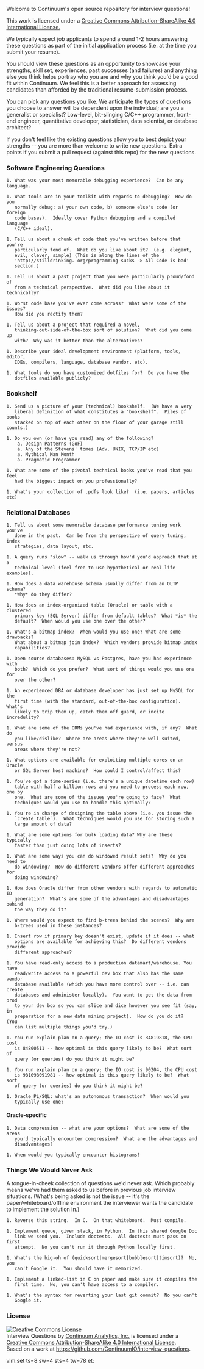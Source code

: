 Welcome to Continuum's open source repository for interview questions!

This work is licensed under a <a href="http://creativecommons.org/licenses/by-sa/4.0/">Creative Commons Attribution-ShareAlike 4.0 International License.</a>

We typically expect job applicants to spend around 1-2 hours answering these
questions as part of the initial application process (i.e. at the time you
submit your resume).

You should view these questions as an opportunity to showcase your strengths,
skill set, experiences, past successes (and failures) and anything else you
think helps portray who you are and why you think you'd be a good fit within
Continuum.  We feel this is a better approach for assessing candidates than
afforded by the traditional resume-submission process.

You can pick any questions you like.  We anticipate the types of questions you
choose to answer will be dependent upon the individual; are you a generalist
or specialist?  Low-level, bit-slinging C/C++ programmer, front-end engineer,
quantitative developer, statistician, data scientist, or database architect?

If you don't feel like the existing questions allow you to best depict your
strengths -- you are more than welcome to write new questions.  Extra points
if you submit a pull request (against this repo) for the new questions.

### Software Engineering Questions

    1. What was your most memorable debugging experience?  Can be any language.

    1. What tools are in your toolkit with regards to debugging?  How do you
       normally debug: a) your own code, b) someone else's code (or foreign
       code bases).  Ideally cover Python debugging and a compiled language
       (C/C++ ideal).

    1. Tell us about a chunk of code that you've written before that you're
       particularly fond of.  What do you like about it?  (e.g. elegant,
       evil, clever, simple) (This is along the lines of the
       'http://stilldrinking. org/programming-sucks -> All Code is bad'
       section.)

    1. Tell us about a past project that you were particularly proud/fond of
       from a technical perspective.  What did you like about it technically?

    1. Worst code base you've ever come across?  What were some of the issues?
       How did you rectify them?

    1. Tell us about a project that required a novel,
       thinking-out-side-of-the-box sort of solution?  What did you come up
       with?  Why was it better than the alternatives?

    1. Describe your ideal development environment (platform, tools, editor,
       IDEs, compilers, language, database vendor, etc).

    1. What tools do you have customized dotfiles for?  Do you have the
       dotfiles available publicly?

### Bookshelf

    1. Send us a picture of your (technical) bookshelf.  (We have a very
       liberal definition of what constitutes a "bookshelf".  Piles of books
       stacked on top of each other on the floor of your garage still counts.)

    1. Do you own (or have you read) any of the following?
        a. Design Patterns (GoF)
        a. Any of the Stevens' tomes (Adv. UNIX, TCP/IP etc)
        a. Mythical Man Month
        a. Pragmatic Programmer

    1. What are some of the pivotal technical books you've read that you feel
       had the biggest impact on you professionally?

    1. What's your collection of .pdfs look like?  (i.e. papers, articles etc)

### Relational Databases

    1. Tell us about some memorable database performance tuning work you've
       done in the past.  Can be from the perspective of query tuning, index
       strategies, data layout, etc.

    1. A query runs "slow" -- walk us through how'd you'd approach that at a
       technical level (feel free to use hypothetical or real-life examples).

    1. How does a data warehouse schema usually differ from an OLTP schema?
       *Why* do they differ?

    1. How does an index-organized table (Oracle) or table with a clustered
       primary key (SQL Server) differ from default tables?  What *is* the
       default?  When would you use one over the other?

    1. What's a bitmap index?  When would you use one? What are some drawbacks?
       What about a bitmap join index?  Which vendors provide bitmap index
       capabilities?

    1. Open source databases: MySQL vs Postgres, have you had experience with
       both?  Which do you prefer?  What sort of things would you use one for
       over the other?

    1. An experienced DBA or database developer has just set up MySQL for the
       first time (with the standard, out-of-the-box configuration).  What's
       likely to trip them up, catch them off guard, or incite incredulity?

    1. What are some of the ORMs you've had experience with, if any?  What do
       you like/dislike?  Where are areas where they're well suited, versus
       areas where they're not?

    1. What options are available for exploiting multiple cores on an Oracle
       or SQL Server host machine?  How could I control/affect this?

    1. You've got a time-series (i.e. there's a unique datetime each row)
       table with half a billion rows and you need to process each row, one by
       one.  What are some of the issues you're going to face?  What
       techniques would you use to handle this optimally?

    1. You're in charge of designing the table above (i.e. you issue the
       `create table`).  What techniques would you use for storing such a
       large amount of data?

    1. What are some options for bulk loading data? Why are these typically
       faster than just doing lots of inserts?

    1. What are some ways you can do windowed result sets?  Why do you need to
       do windowing?  How do different vendors offer different approaches for
       doing windowing?

    1. How does Oracle differ from other vendors with regards to automatic ID
       generation?  What's are some of the advantages and disadvantages behind
       the way they do it?

    1. Where would you expect to find b-trees behind the scenes?  Why are
       b-trees used in these instances?

    1. Insert row if primary key doesn't exist, update if it does -- what
       options are available for achieving this?  Do different vendors provide
       different approaches?

    1. You have read-only access to a production datamart/warehouse. You have
       read/write access to a powerful dev box that also has the same vendor
       database available (which you have more control over -- i.e. can create
       databases and administer locally).  You want to get the data from prod
       to your dev box so you can slice and dice however you see fit (say, in
       preparation for a new data mining project).  How do you do it?  (You
       can list multiple things you'd try.)

    1. You run explain plan on a query; the IO cost is 84819818, the CPU cost
       is 84800511 -- how optimal is this query likely to be?  What sort of
       query (or queries) do you think it might be?

    1. You run explain plan on a query; the IO cost is 90204, the CPU cost
       is 981098091981 -- how optimal is this query likely to be?  What sort
       of query (or queries) do you think it might be?

    1. Oracle PL/SQL: what's an autonomous transaction?  When would you
       typically use one?

#### Oracle-specific


    1. Data compression -- what are your options?  What are some of the areas
       you'd typically encounter compression?  What are the advantages and
       disadvantages?

    1. When would you typically encounter histograms?

### Things We Would Never Ask

A tongue-in-cheek collection of questions we'd never ask.  Which probably
means we've had them asked to us before in previous job interview situations.
(What's being asked is not the issue -- it's the paper/whiteboard/offline
environment the interviewer wants the candidate to implement the solution in.)

    1. Reverse this string.  In C.  On that whiteboard.  Must compile.

    1. Implement queue, given stack, in Python.  In this shared Google Doc
       link we send you.  Include doctests.  All doctests must pass on first
       attempt.  No you can't run it through Python locally first.

    1. What's the big-oh of (quicksort|mergesort|bubblesort|timsort)?  No, you
       can't Google it.  You should have it memorized.

    1. Implement a linked-list in C on paper and make sure it compiles the
       first time.  No, you can't have access to a compiler.

    1. What's the syntax for reverting your last git commit?  No you can't
       Google it.

### License
<a rel="license" href="http://creativecommons.org/licenses/by-sa/4.0/"><img
alt="Creative Commons License" style="border-width:0"
src="https://i.creativecommons.org/l/by-sa/4.0/88x31.png" /></a><br /><span
xmlns:dct="http://purl.org/dc/terms/" property="dct:title">Interview
Questions</span> by <a xmlns:cc="http://creativecommons.org/ns#"
href="http://continuum.io" property="cc:attributionName"
rel="cc:attributionURL">Continuum Analytics, Inc.</a> is licensed under a <a
rel="license" href="http://creativecommons.org/licenses/by-sa/4.0/">Creative
Commons Attribution-ShareAlike 4.0 International License</a>.<br />Based on a
work at <a xmlns:dct="http://purl.org/dc/terms/"
href="https://github.com/ContinuumIO/interview-questions"
rel="dct:source">https://github.com/ContinuumIO/interview-questions</a>.

vim:set ts=8 sw=4 sts=4 tw=78 et:
